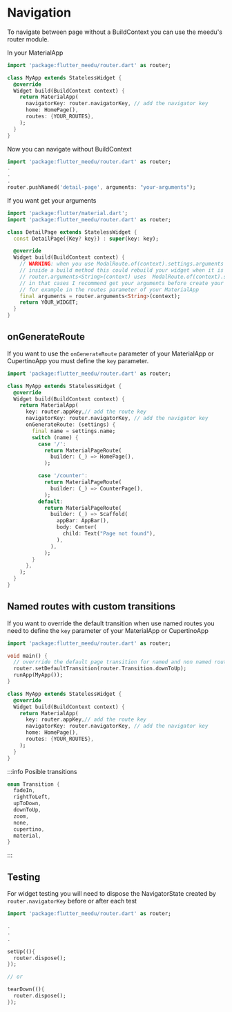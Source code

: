 # Navigation

To navigate between page without a BuildContext you can use the meedu's router module.

In your MaterialApp

```dart
import 'package:flutter_meedu/router.dart' as router;

class MyApp extends StatelessWidget {
  @override
  Widget build(BuildContext context) {
    return MaterialApp(
      navigatorKey: router.navigatorKey, // add the navigator key
      home: HomePage(),
      routes: {YOUR_ROUTES},
    );
  }
}
```

Now you can navigate without BuildContext

```dart
import 'package:flutter_meedu/router.dart' as router;
.
.
.
router.pushNamed('detail-page', arguments: "your-arguments");
```

If you want get your arguments

```dart
import 'package:flutter/material.dart';
import 'package:flutter_meedu/router.dart' as router;

class DetailPage extends StatelessWidget {
  const DetailPage({Key? key}) : super(key: key);

  @override
  Widget build(BuildContext context) {
    // WARNING: when you use ModalRoute.of(context).settings.arguments
    // inside a build method this could rebuild your widget when it is destroyed.
    // router.arguments<String>(context) uses  ModalRoute.of(context).settings.arguments
    // in that cases I recommend get your arguments before create your Page
    // for example in the routes parameter of your MaterialApp
    final arguments = router.arguments<String>(context);
    return YOUR_WIDGET;
  }
}
```

## onGenerateRoute
If you want to use the `onGenerateRoute` parameter of your MaterialApp or CupertinoApp you must define the `key` parameter.
```dart {7}
import 'package:flutter_meedu/router.dart' as router;

class MyApp extends StatelessWidget {
  @override
  Widget build(BuildContext context) {
    return MaterialApp(
      key: router.appKey,// add the route key
      navigatorKey: router.navigatorKey, // add the navigator key
      onGenerateRoute: (settings) {
        final name = settings.name;
        switch (name) {
          case '/':
            return MaterialPageRoute(
              builder: (_) => HomePage(),
            );

          case '/counter':
            return MaterialPageRoute(
              builder: (_) => CounterPage(),
            );
          default:
            return MaterialPageRoute(
              builder: (_) => Scaffold(
                appBar: AppBar(),
                body: Center(
                  child: Text("Page not found"),
                ),
              ),
            );
        }
      },
    );
  }
}
```


## Named routes with custom transitions
If you want to override the default transition when use named routes
you need to define the `key` parameter of your MaterialApp or CupertinoApp
```dart {5,13}
import 'package:flutter_meedu/router.dart' as router;

void main() {
  // overrride the default page transition for named and non named routes
  router.setDefaultTransition(router.Transition.downToUp);
  runApp(MyApp());
}

class MyApp extends StatelessWidget {
  @override
  Widget build(BuildContext context) {
    return MaterialApp(
      key: router.appKey,// add the route key
      navigatorKey: router.navigatorKey, // add the navigator key
      home: HomePage(),
      routes: {YOUR_ROUTES},
    );
  }
}
```
:::info
Posible transitions
```dart
enum Transition {
  fadeIn,
  rightToLeft,
  upToDown,
  downToUp,
  zoom,
  none,
  cupertino,
  material,
}
```
:::

## Testing

For widget testing you will need to dispose the NavigatorState created by `router.navigatorKey` before or after each test

```dart
import 'package:flutter_meedu/router.dart' as router;

.
.
.

setUp((){
  router.dispose();
});

// or

tearDown((){
  router.dispose();
});
```
